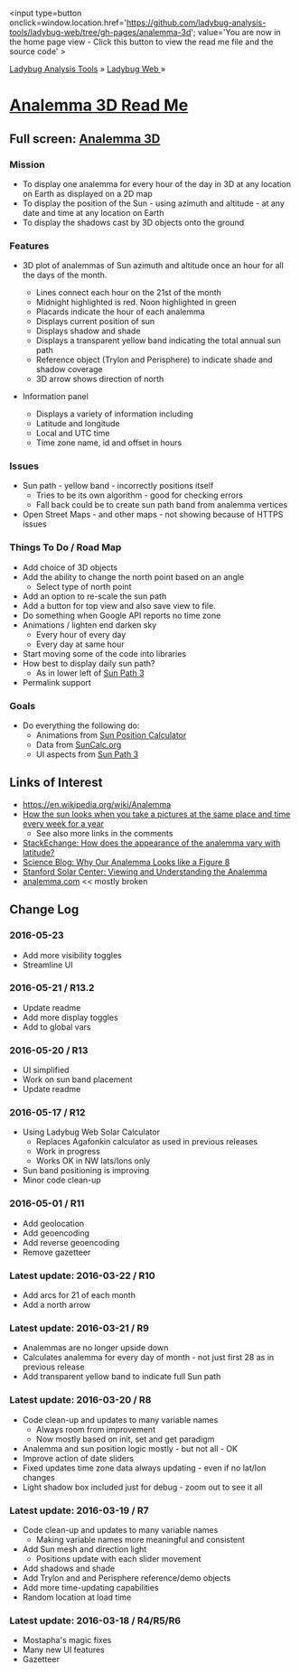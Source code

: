 ﻿<span style=display:none; >[You are now in a GitHub source code view - click this link to view the home page]
( https://ladybug-analysis-tools.github.io/ladybug-web/analemma-3d/#readme.md "View file as a web page." ) </span>
<input type=button onclick=window.location.href='https://github.com/ladybug-analysis-tools/ladybug-web/tree/gh-pages/analemma-3d';
value='You are now in the home page view - Click this button to view the read me file and the source code' >

[Ladybug Analysis Tools]( https://ladybug-analysis-tools.github.io/ ) » [Ladybug Web ]( https://ladybug-analysis-tools.github.io/ladybug-web/ ) »


[Analemma 3D Read Me]( index.html#readme.md )
===

## Full screen: [Analemma 3D]( https://ladybug-analysis-tools.github.io/ladybug-web/analemma-3d/ )

### Mission

* To display one analemma for every hour of the day in 3D at any location on Earth as displayed on a 2D map
* To display the position of the Sun - using azimuth and altitude - at any date and time at any location on Earth
* To display the shadows cast by 3D objects onto the ground 


### Features

* 3D plot of analemmas of Sun azimuth and altitude once an hour for all the days of the month.
	* Lines connect each hour on the 21st of the month
	* Midnight highlighted is red. Noon highlighted in green
	* Placards indicate the hour of each analemma
	* Displays current position of sun
	* Displays shadow and shade
	* Displays a transparent yellow band indicating the total annual sun path
	* Reference object (Trylon and Perisphere) to indicate shade and shadow coverage
	* 3D arrow shows direction of north

* Information panel
	* Displays a variety of information including
	* Latitude and longitude
	* Local and UTC time
	* Time zone name, id and offset in hours


### Issues

* Sun path - yellow band - incorrectly positions itself
	* Tries to be its own algorithm - good for checking errors
	* Fall back could be to create sun path band from analemma vertices
* Open Street Maps - and other maps - not showing because of HTTPS issues

### Things To Do / Road Map

* Add choice of 3D objects
* Add the ability to change the north point based on an angle
	* Select type of north point
* Add an option to re-scale the sun path
* Add a button for top view and also save view to file.
* Do something when Google API reports no time zone
* Animations / lighten end darken sky
	* Every hour of every day
	* Every day at same hour
* Start moving some of the code into libraries
* How best to display daily sun path?
	* As in lower left of [Sun Path 3]( http://andrewmarsh.com/apps/releases/sunpath3d.html )
* Permalink support

### Goals

* Do everything the following do:
	* Animations from [Sun Position Calculator]( http://www.pveducation.org/pvcdrom/properties-of-sunlight/sun-position-calculator )
	* Data from [SunCalc.org]( http://www.suncalc.org/ )
	* UI aspects from [Sun Path 3]( http://andrewmarsh.com/apps/releases/sunpath3d.html )


## Links of Interest

* https://en.wikipedia.org/wiki/Analemma
* [How the sun looks when you take a pictures at the same place and time every week for a year]( http://imgur.com/61YTxQ2 )
	* See also more links in the comments
* [StackEchange: How does the appearance of the analemma vary with latitude?]( http://astronomy.stackexchange.com/questions/12590/how-does-the-appearance-of-the-analemma-vary-with-latitude )
* [Science Blog: Why Our Analemma Looks like a Figure 8]( http://scienceblogs.com/startswithabang/2009/08/26/why-our-analemma-looks-like-a/ )
* [Stanford Solar Center: Viewing and Understanding the Analemma]( http://solar-center.stanford.edu/art/analemma.html )
* [analemma.com]( http://www.analemma.com/pages/framespage.html ) << mostly broken



## Change Log

### 2016-05-23

* Add more visibility toggles
* Streamline UI


### 2016-05-21 / R13.2

* Update readme
* Add more display toggles
* Add to global vars


### 2016-05-20 / R13

* UI simplified
* Work on sun band placement
* Update readme


### 2016-05-17 / R12

* Using Ladybug Web Solar Calculator
	* Replaces Agafonkin calculator as used in previous releases
	* Work in progress
	* Works OK in NW lats/lons only
* Sun band positioning is improving
* Minor code clean-up


### 2016-05-01 / R11

* Add geolocation
* Add geoencoding
* Add reverse geoencoding
* Remove gazetteer


### Latest update: 2016-03-22 / R10

* Add arcs for 21 of each month
* Add a north arrow

### Latest update: 2016-03-21 / R9

* Analemmas are no longer upside down
* Calculates analemma for every day of month - not just first 28 as in previous release
* Add transparent yellow band to indicate full Sun path


### Latest update: 2016-03-20 / R8

* Code clean-up and updates to many variable names
	* Always room from improvement
	* Now mostly based on init, set and get paradigm
* Analemma and sun position logic mostly - but not all - OK
* Improve action of date sliders
* Fixed updates time zone data always updating - even if no lat/lon changes
* Light shadow box included just for debug - zoom out to see it all


### Latest update: 2016-03-19 / R7

* Code clean-up and updates to many variable names
	* Making variable names more meaningful and consistent
* Add Sun mesh and direction light
	* Positions update with each slider movement
* Add shadows and shade
* Add Trylon and and Perisphere reference/demo objects
* Add more time-updating capabilities
* Random location at load time

### Latest update: 2016-03-18 / R4/R5/R6


* Mostapha's magic fixes
* Many new UI features
* Gazetteer

